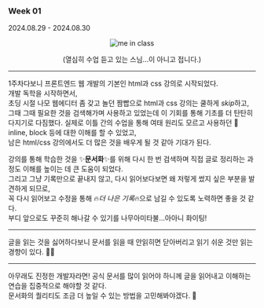 ### Week 01

2024.08.29 - 2024.08.30

<div align="center">
  <img src="https://gist.github.com/user-attachments/assets/9478c045-8cd3-4576-9904-b4223cfb8700" alt="me in class">

(열심히 수업 듣고 있는 스님...이 아니고 접니다.)

</div>

---

1주차다보니 프론트엔드 웹 개발의 기본인 html과 css 강의로 시작되었다.  
개발 독학을 시작하면서,  
초딩 시절 나모 웹에디터 좀 갖고 놀던 짬빱으로 html과 css 강의는 쿨하게 *skip*하고,  
그때 그때 필요한 것을 검색해가며 사용하고 있었는데 이 기회를 통해 기초를 더 탄탄히 다지기로 다짐했다.
실제로 이틀 간의 수업을 통해 여태 원리도 모르고 사용하던 🤫 inline, block 등에 대한 이해를 할 수 있었고,  
남은 html/css 강의에서도 더 많은 것을 배우게 될 것 같아 기대가 된다.

강의를 통해 학습한 것을 ✨**문서화**✨를 위해 다시 한 번 검색하며 직접 글로 정리하는 과정도 이해를 높이는 데 큰 도움이 되었다.  
그리고 그냥 기록만으로 끝내지 않고, 다시 읽어보다보면 왜 저렇게 썼지 싶은 부분을 발견하게 되므로,  
꼭 다시 읽어보고 수정을 통해 🔥*더 나은 기록*🔥으로 남길 수 있도록 노력하면 좋을 것 같다.  
부디 앞으로도 꾸준히 해나갈 수 있기를 나무아미타불...아아니 화이팅!

---

글을 읽는 것을 싫어하다보니 문서를 읽을 때 안읽히면 닫아버리고 읽기 쉬운 것만 읽는 경향이 있다. 😵‍💫

---

아무래도 진정한 개발자라면! 공식 문서를 많이 읽어야 하니께 글을 읽어내고 이해하는 연습을 집중적으로 해야할 것 같다.  
문서화의 퀄리티도 조금 더 높일 수 있는 방법을 고민해봐야겠다. 🤔
